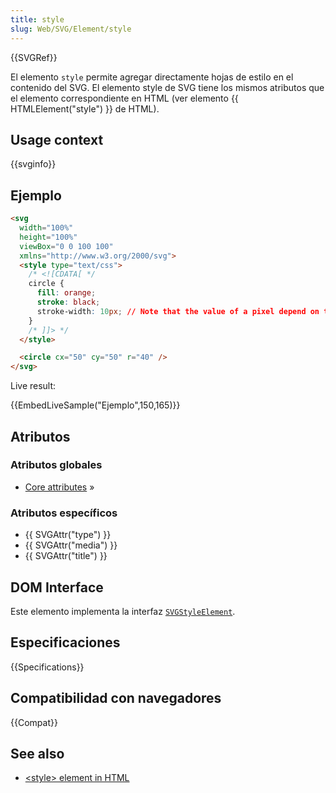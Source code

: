 ```yaml
---
title: style
slug: Web/SVG/Element/style
---
```


{{SVGRef}}

El elemento `style` permite agregar directamente hojas de estilo en el contenido del SVG. El elemento style de SVG tiene los mismos atributos que el elemento correspondiente en HTML (ver elemento {{ HTMLElement("style") }} de HTML).

## Usage context

{{svginfo}}

## Ejemplo

```html
<svg
  width="100%"
  height="100%"
  viewBox="0 0 100 100"
  xmlns="http://www.w3.org/2000/svg">
  <style type="text/css">
    /* <![CDATA[ */
    circle {
      fill: orange;
      stroke: black;
      stroke-width: 10px; // Note that the value of a pixel depend on the viewBox
    }
    /* ]]> */
  </style>

  <circle cx="50" cy="50" r="40" />
</svg>
```

Live result:

{{EmbedLiveSample("Ejemplo",150,165)}}

## Atributos

### Atributos globales

- [Core attributes](/en/SVG/Attribute#Core) »

### Atributos específicos

- {{ SVGAttr("type") }}
- {{ SVGAttr("media") }}
- {{ SVGAttr("title") }}

## DOM Interface

Este elemento implementa la interfaz [`SVGStyleElement`](/en/DOM/SVGStyleElement).

## Especificaciones

{{Specifications}}

## Compatibilidad con navegadores

{{Compat}}

## See also

- [\<style> element in HTML](/en/HTML/Element/style)

